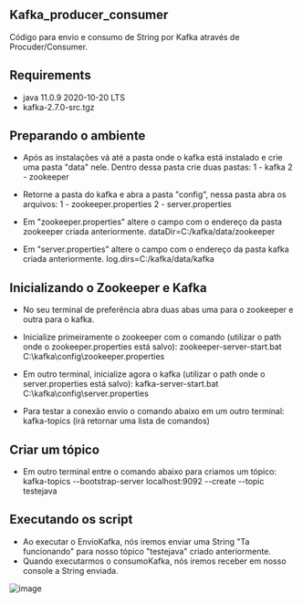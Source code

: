 ## Kafka_producer_consumer
Código para envio e consumo de String por Kafka através de Procuder/Consumer.


## Requirements
- java 11.0.9 2020-10-20 LTS
- kafka-2.7.0-src.tgz

## Preparando o ambiente
- Após as instalações vá até a pasta onde o kafka está instalado e crie uma pasta "data" nele. Dentro dessa pasta crie duas pastas:
1 - kafka
2 - zookeeper

- Retorne a pasta do kafka e abra a pasta "config", nessa pasta abra os arquivos:
1 - zookeeper.properties
2 - server.properties

- Em "zookeeper.properties" altere o campo com o endereço da pasta zookeeper criada anteriormente.
dataDir=C:/kafka/data/zookeeper

- Em "server.properties" altere o campo com o endereço da pasta kafka criada anteriormente.
log.dirs=C:/kafka/data/kafka

## Inicializando o Zookeeper e Kafka
- No seu terminal de preferência abra duas abas uma para o zookeeper e outra para o kafka.
- Inicialize primeiramente o zookeeper com o comando (utilizar o path onde o zookeeper.properties está salvo):
zookeeper-server-start.bat C:\kafka\config\zookeeper.properties

- Em outro terminal, inicialize agora o kafka (utilizar o path onde o server.properties está salvo):
kafka-server-start.bat C:\kafka\config\server.properties

- Para testar a conexão envio o comando abaixo em um outro terminal:
kafka-topics
(irá retornar uma lista de comandos)

## Criar um tópico 
- Em outro terminal entre o comando abaixo para criamos um tópico:
kafka-topics --bootstrap-server localhost:9092 --create --topic testejava

## Executando os script 
- Ao executar o EnvioKafka, nós iremos enviar uma String "Ta funcionando" para nosso tópico "testejava" criado anteriormente.
- Quando executarmos o consumoKafka, nós iremos receber em nosso console a String enviada.

![image](https://user-images.githubusercontent.com/40063504/108909990-0160cd00-7604-11eb-873c-91acbd2f7cbf.png)

